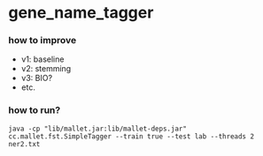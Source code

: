 # gene_name_tagger


### how to improve

- v1: baseline
- v2: stemming
- v3: BIO?
- etc.

### how to run?
```
java -cp "lib/mallet.jar:lib/mallet-deps.jar" cc.mallet.fst.SimpleTagger --train true --test lab --threads 2 ner2.txt
```
